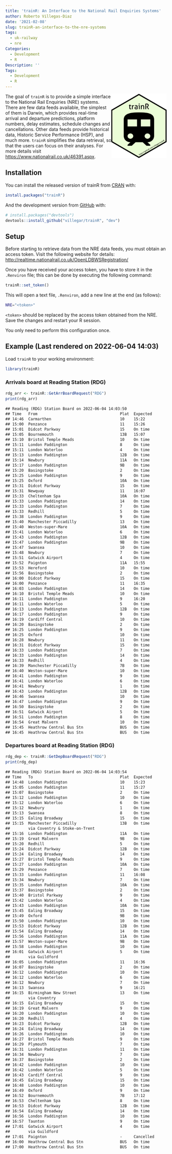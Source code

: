 ```yaml
---
title: 'trainR: An Interface to the National Rail Enquiries Systems'
author: Roberto Villegas-Diaz
date: '2021-02-08'
slug: trainR-an-interface-to-the-nre-systems
tags:
  - uk-railway
  - nre
Categories:
  - Development
  - R
Description: ''
Tags:
  - Development
  - R
---
```


<img src="https://raw.githubusercontent.com/villegar/trainR/main/inst/images/logo.png" alt="logo" align="right" height=200px/>

The goal of `trainR` is to provide a simple interface to the 
National Rail Enquiries (NRE) systems. There are few data feeds 
available, the simplest of them is Darwin, which provides real-time 
arrival and departure predictions, platform numbers, delay estimates, 
schedule changes and cancellations. Other data feeds provide historical 
data, Historic Service Performance (HSP), and much more. `trainR` 
simplifies the data retrieval, so that the users can focus on their 
analyses. For more details visit 
https://www.nationalrail.co.uk/46391.aspx.

## Installation

You can install the released version of trainR from [CRAN](https://CRAN.R-project.org) with:

``` r
install.packages("trainR")
```

And the development version from [GitHub](https://github.com/) with:

``` r
# install.packages("devtools")
devtools::install_github("villegar/trainR", "dev")
```

## Setup
Before starting to retrieve data from the NRE data feeds, you must obtain an access token. 
Visit the following website for details: http://realtime.nationalrail.co.uk/OpenLDBWSRegistration/

Once you have received your access token, you have to store it in the `.Renviron` file; this can be 
done by executing the following command:


```r
trainR::set_token()
```

This will open a text file, `.Renviron`, add a new line at the end (as follows):

```bash
NRE="<token>"
```

`<token>` should be replaced by the access token obtained from the NRE. Save the changes and restart 
your R session.

You only need to perform this configuration once.

## Example (Last rendered on 2022-06-04 14:03)

Load `trainR` to your working environment:

```r
library(trainR)
```

### Arrivals board at Reading Station (RDG)


```r
rdg_arr <- trainR::GetArrBoardRequest("RDG")
print(rdg_arr)
```

```
## Reading (RDG) Station Board on 2022-06-04 14:03:50
## Time   From                                    Plat  Expected
## 14:46  Carmarthen                              10    15:22
## 15:00  Penzance                                11    15:26
## 15:01  Didcot Parkway                          15    On time
## 15:05  Bournemouth                             13B   15:07
## 15:10  Bristol Temple Meads                    10    On time
## 15:11  London Paddington                       8     On time
## 15:11  London Waterloo                         4     On time
## 15:13  London Paddington                       12B   On time
## 15:14  Newbury                                 11A   On time
## 15:17  London Paddington                       9B    On time
## 15:20  Basingstoke                             2     On time
## 15:25  London Paddington                       9     On time
## 15:25  Oxford                                  10A   On time
## 15:31  Didcot Parkway                          15    On time
## 15:31  Newquay                                 11    16:07
## 15:33  Cheltenham Spa                          10A   On time
## 15:33  London Paddington                       14    On time
## 15:33  London Paddington                       7     On time
## 15:33  Redhill                                 5     On time
## 15:38  London Paddington                       9     On time
## 15:40  Manchester Piccadilly                   13    On time
## 15:40  Weston-super-Mare                       10A   On time
## 15:41  London Waterloo                         6     On time
## 15:43  London Paddington                       12B   On time
## 15:47  London Paddington                       9B    On time
## 15:47  Swansea                                 10    On time
## 15:48  Newbury                                 7     On time
## 15:51  Gatwick Airport                         4     On time
## 15:52  Paignton                                11A   15:55
## 15:53  Hereford                                10    On time
## 15:56  Basingstoke                             2     On time
## 16:00  Didcot Parkway                          15    On time
## 16:00  Penzance                                11    16:35
## 16:03  London Paddington                       14    On time
## 16:10  Bristol Temple Meads                    10    On time
## 16:11  London Paddington                       9     16:20
## 16:11  London Waterloo                         5     On time
## 16:13  London Paddington                       12B   On time
## 16:17  London Paddington                       9     On time
## 16:19  Cardiff Central                         10    On time
## 16:20  Basingstoke                             2     On time
## 16:25  London Paddington                       9     On time
## 16:25  Oxford                                  10    On time
## 16:28  Newbury                                 11    On time
## 16:31  Didcot Parkway                          15    On time
## 16:33  London Paddington                       7     On time
## 16:33  London Paddington                       14    On time
## 16:33  Redhill                                 4     On time
## 16:39  Manchester Piccadilly                   7B    On time
## 16:40  Weston-super-Mare                       10    On time
## 16:41  London Paddington                       9     On time
## 16:41  London Waterloo                         6     On time
## 16:41  Newbury                                 1     On time
## 16:43  London Paddington                       12B   On time
## 16:46  Swansea                                 10    On time
## 16:47  London Paddington                       9     On time
## 16:50  Basingstoke                             2     On time
## 16:51  Gatwick Airport                         5     On time
## 16:51  London Paddington                       8     On time
## 16:54  Great Malvern                           10    On time
## 15:45  Heathrow Central Bus Stn                BUS   On time
## 16:45  Heathrow Central Bus Stn                BUS   On time
```

### Departures board at Reading Station (RDG)


```r
rdg_dep <- trainR::GetDepBoardRequest("RDG")
print(rdg_dep)
```

```
## Reading (RDG) Station Board on 2022-06-04 14:03:54
## Time   To                                      Plat  Expected
## 14:48  London Paddington                       10    15:23
## 15:05  London Paddington                       11    15:27
## 15:07  Basingstoke                             2     On time
## 15:12  London Paddington                       10    On time
## 15:12  London Waterloo                         6     On time
## 15:12  Newbury                                 1     On time
## 15:13  Swansea                                 8     On time
## 15:15  Ealing Broadway                         15    On time
## 15:15  Manchester Piccadilly                   13B   On time
##        via Coventry & Stoke-on-Trent           
## 15:16  London Paddington                       11A   On time
## 15:19  Great Malvern                           9B    On time
## 15:20  Redhill                                 5     On time
## 15:24  Didcot Parkway                          12B   On time
## 15:24  Ealing Broadway                         14    On time
## 15:27  Bristol Temple Meads                    9     On time
## 15:27  London Paddington                       10A   On time
## 15:29  Penzance                                7     On time
## 15:33  London Paddington                       11    16:08
## 15:34  Newbury                                 7     On time
## 15:35  London Paddington                       10A   On time
## 15:37  Basingstoke                             2     On time
## 15:40  Bristol Parkway                         9     On time
## 15:42  London Waterloo                         4     On time
## 15:43  London Paddington                       10A   On time
## 15:45  Ealing Broadway                         15    On time
## 15:49  Oxford                                  9B    On time
## 15:50  London Paddington                       10    On time
## 15:53  Didcot Parkway                          12B   On time
## 15:54  Ealing Broadway                         14    On time
## 15:56  London Paddington                       11A   On time
## 15:57  Weston-super-Mare                       9B    On time
## 15:58  London Paddington                       10    On time
## 16:01  Gatwick Airport                         5     On time
##        via Guildford                           
## 16:05  London Paddington                       11    16:36
## 16:07  Basingstoke                             2     On time
## 16:12  London Paddington                       10    On time
## 16:12  London Waterloo                         6     On time
## 16:12  Newbury                                 7     On time
## 16:13  Swansea                                 9     16:21
## 16:15  Birmingham New Street                   13    On time
##        via Coventry                            
## 16:15  Ealing Broadway                         15    On time
## 16:19  Great Malvern                           9     On time
## 16:20  London Paddington                       10    On time
## 16:20  Redhill                                 4     On time
## 16:23  Didcot Parkway                          12B   On time
## 16:24  Ealing Broadway                         14    On time
## 16:26  London Paddington                       10    On time
## 16:27  Bristol Temple Meads                    9     On time
## 16:29  Plymouth                                7     On time
## 16:31  London Paddington                       11    On time
## 16:34  Newbury                                 7     On time
## 16:37  Basingstoke                             2     On time
## 16:42  London Paddington                       10    On time
## 16:42  London Waterloo                         5     On time
## 16:43  Cardiff Central                         9     On time
## 16:45  Ealing Broadway                         15    On time
## 16:48  London Paddington                       10    On time
## 16:49  Oxford                                  9     On time
## 16:52  Bournemouth                             7B    17:12
## 16:53  Cheltenham Spa                          8     On time
## 16:53  Didcot Parkway                          12B   On time
## 16:54  Ealing Broadway                         14    On time
## 16:56  London Paddington                       10    On time
## 16:57  Taunton                                 9     On time
## 17:01  Gatwick Airport                         4     On time
##        via Guildford                           
## 17:01  Paignton                                -     Cancelled
## 16:00  Heathrow Central Bus Stn                BUS   On time
## 17:00  Heathrow Central Bus Stn                BUS   On time
```

